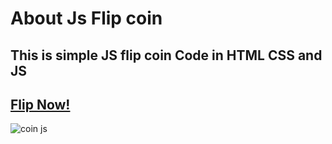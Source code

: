 # About Js Flip coin
## This is simple JS flip coin Code in HTML CSS and JS
## [Flip Now!](https://js-flip-coin.netlify.app/)
![coin js](https://github.com/user-attachments/assets/b69f2ea5-d131-4b99-a7c1-62d459cad104)
